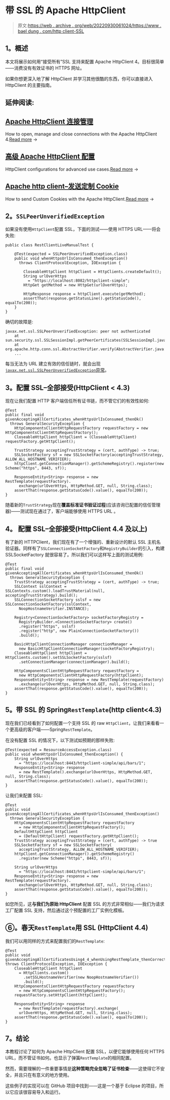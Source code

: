 # 带 SSL 的 Apache HttpClient

> 原文:[https://web . archive . org/web/20220930061024/https://www . bael dung . com/http client-SSL](https://web.archive.org/web/20220930061024/https://www.baeldung.com/httpclient-ssl)

## **1。概述**

本文将展示如何用“接受所有”SSL 支持来配置 Apache HttpClient 4。目标很简单——消费没有有效证书的 HTTPS 网址。

如果你想更深入地了解 HttpClient 并学习其他很酷的东西，你可以直接进入 HttpClient 的主要指南。

## 延伸阅读:

## [Apache HttpClient 连接管理](/web/20221126231452/https://www.baeldung.com/httpclient-connection-management)

How to open, manage and close connections with the Apache HttpClient 4.[Read more](/web/20221126231452/https://www.baeldung.com/httpclient-connection-management) →

## [高级 Apache HttpClient 配置](/web/20221126231452/https://www.baeldung.com/httpclient-advanced-config)

HttpClient configurations for advanced use cases.[Read more](/web/20221126231452/https://www.baeldung.com/httpclient-advanced-config) →

## [Apache http client–发送定制 Cookie](/web/20221126231452/https://www.baeldung.com/httpclient-cookies)

How to send Custom Cookies with the Apache HttpClient.[Read more](/web/20221126231452/https://www.baeldung.com/httpclient-cookies) →

## **2。`SSLPeerUnverifiedException`**

如果没有使用`HttpClient`配置 SSL，下面的测试——使用 HTTPS URL——将会失败:

```
public class RestClientLiveManualTest {

    @Test(expected = SSLPeerUnverifiedException.class)
    public void whenHttpsUrlIsConsumed_thenException() 
      throws ClientProtocolException, IOException {

        CloseableHttpClient httpClient = HttpClients.createDefault();
        String urlOverHttps
          = "https://localhost:8082/httpclient-simple";
        HttpGet getMethod = new HttpGet(urlOverHttps);

        HttpResponse response = httpClient.execute(getMethod);
        assertThat(response.getStatusLine().getStatusCode(), equalTo(200));
    }
}
```

确切的故障是:

```
javax.net.ssl.SSLPeerUnverifiedException: peer not authenticated
    at sun.security.ssl.SSLSessionImpl.getPeerCertificates(SSLSessionImpl.java:397)
    at org.apache.http.conn.ssl.AbstractVerifier.verify(AbstractVerifier.java:126)
    ...
```

每当无法为 URL 建立有效的信任链时，就会出现 [`javax.net.ssl.SSLPeerUnverifiedException`异常](https://web.archive.org/web/20221126231452/https://docs.oracle.com/en/java/javase/11/docs/api/java.base/javax/net/ssl/SSLPeerUnverifiedException.html "SSLPeerUnverifiedException javadoc in Java SE 7")。

## **3。配置 SSL–全部接受(HttpClient < 4.3)**

现在让我们配置 HTTP 客户端信任所有证书链，而不管它们的有效性如何:

```
@Test
public final void givenAcceptingAllCertificates_whenHttpsUrlIsConsumed_thenOk() 
  throws GeneralSecurityException {
    HttpComponentsClientHttpRequestFactory requestFactory = new HttpComponentsClientHttpRequestFactory();
    CloseableHttpClient httpClient = (CloseableHttpClient) requestFactory.getHttpClient();

    TrustStrategy acceptingTrustStrategy = (cert, authType) -> true;
    SSLSocketFactory sf = new SSLSocketFactory(acceptingTrustStrategy, ALLOW_ALL_HOSTNAME_VERIFIER);
    httpClient.getConnectionManager().getSchemeRegistry().register(new Scheme("https", 8443, sf));

    ResponseEntity<String> response = new RestTemplate(requestFactory).
      exchange(urlOverHttps, HttpMethod.GET, null, String.class);
    assertThat(response.getStatusCode().value(), equalTo(200));
}
```

随着新的`TrustStrategy`现在**覆盖标准证书验证过程**(应该咨询已配置的信任管理器)——测试现在通过了，客户端能够使用 HTTPS URL 。

## **4。** **配置 SSL–全部接受(HttpClient 4.4 及以上)**

有了新的 HTTPClient，我们现在有了一个增强的、重新设计的默认 SSL 主机名验证器。同样有了`SSLConnectionSocketFactory`和`RegistryBuilder`的引入，构建 SSLSocketFactory 就很容易了。所以我们可以这样写上面的测试用例:

```
@Test
public final void givenAcceptingAllCertificates_whenHttpsUrlIsConsumed_thenOk()
  throws GeneralSecurityException {
    TrustStrategy acceptingTrustStrategy = (cert, authType) -> true;
    SSLContext sslContext = SSLContexts.custom().loadTrustMaterial(null, acceptingTrustStrategy).build();
    SSLConnectionSocketFactory sslsf = new SSLConnectionSocketFactory(sslContext, 
      NoopHostnameVerifier.INSTANCE);

    Registry<ConnectionSocketFactory> socketFactoryRegistry = 
      RegistryBuilder.<ConnectionSocketFactory> create()
      .register("https", sslsf)
      .register("http", new PlainConnectionSocketFactory())
      .build();

    BasicHttpClientConnectionManager connectionManager = 
      new BasicHttpClientConnectionManager(socketFactoryRegistry);
    CloseableHttpClient httpClient = HttpClients.custom().setSSLSocketFactory(sslsf)
      .setConnectionManager(connectionManager).build();

    HttpComponentsClientHttpRequestFactory requestFactory = 
      new HttpComponentsClientHttpRequestFactory(httpClient);
    ResponseEntity<String> response = new RestTemplate(requestFactory)
      .exchange(urlOverHttps, HttpMethod.GET, null, String.class);
    assertThat(response.getStatusCode().value(), equalTo(200));
}
```

## **5。带 SSL 的 Spring`RestTemplate`(http client<4.3)**

现在我们已经看到了如何配置一个支持 SSL 的 raw `HttpClient`，让我们来看看一个更高级的客户端——Spring`RestTemplate`。

在没有配置 SSL 的情况下，以下测试如预期的那样失败:

```
@Test(expected = ResourceAccessException.class)
public void whenHttpsUrlIsConsumed_thenException() {
    String urlOverHttps 
      = "https://localhost:8443/httpclient-simple/api/bars/1";
    ResponseEntity<String> response 
      = new RestTemplate().exchange(urlOverHttps, HttpMethod.GET, null, String.class);
    assertThat(response.getStatusCode().value(), equalTo(200));
}
```

让我们来配置 SSL:

```
@Test
public void givenAcceptingAllCertificates_whenHttpsUrlIsConsumed_thenException() 
  throws GeneralSecurityException {
    HttpComponentsClientHttpRequestFactory requestFactory 
      = new HttpComponentsClientHttpRequestFactory();
    DefaultHttpClient httpClient
      = (DefaultHttpClient) requestFactory.getHttpClient();
    TrustStrategy acceptingTrustStrategy = (cert, authType) -> true
    SSLSocketFactory sf = new SSLSocketFactory(
      acceptingTrustStrategy, ALLOW_ALL_HOSTNAME_VERIFIER);
    httpClient.getConnectionManager().getSchemeRegistry()
      .register(new Scheme("https", 8443, sf));

    String urlOverHttps
      = "https://localhost:8443/httpclient-simple/api/bars/1";
    ResponseEntity<String> response = new RestTemplate(requestFactory).
      exchange(urlOverHttps, HttpMethod.GET, null, String.class);
    assertThat(response.getStatusCode().value(), equalTo(200));
}
```

如您所见，这**与我们为原始 HttpClient** 配置 SSL 的方式非常相似——我们为请求工厂配置 SSL 支持，然后通过这个预配置的工厂实例化模板。

## **⑥。春天`RestTemplate`用 SSL (HttpClient 4.4)**

我们可以用同样的方式来配置我们的`RestTemplate`:

```
@Test
public void givenAcceptingAllCertificatesUsing4_4_whenUsingRestTemplate_thenCorrect() 
throws ClientProtocolException, IOException {
    CloseableHttpClient httpClient
      = HttpClients.custom()
        .setSSLHostnameVerifier(new NoopHostnameVerifier())
        .build();
    HttpComponentsClientHttpRequestFactory requestFactory 
      = new HttpComponentsClientHttpRequestFactory();
    requestFactory.setHttpClient(httpClient);

    ResponseEntity<String> response 
      = new RestTemplate(requestFactory).exchange(
      urlOverHttps, HttpMethod.GET, null, String.class);
    assertThat(response.getStatusCode().value(), equalTo(200));
}
```

## **7。结论**

本教程讨论了如何为 Apache HttpClient 配置 SSL，以便它能够使用任何 HTTPS URL，而不管证书如何。也显示了弹簧`RestTemplate`的相同配置。

然而，需要理解的一件重要事情是**这种策略完全忽略了证书检查**——这使得它不安全，并且只在有意义的地方使用。

这些例子的实现可以在 GitHub 项目中找到——这是一个基于 Eclipse 的项目，所以它应该很容易导入和运行。